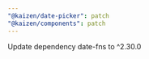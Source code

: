```yaml
---
"@kaizen/date-picker": patch
"@kaizen/components": patch
---
```


Update dependency date-fns to ^2.30.0
